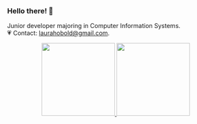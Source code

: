 ### Hello there! 🥰


Junior developer majoring in Computer Information Systems.<br/>
💗 Contact: laurahobold@gmail.com.<br/>

<div align="center">
  <a href="https://github.com/laurahobold">
  <img height="170em" src="https://github-readme-stats.vercel.app/api?username=laurahobold&show_icons=false&theme=onedark&include_all_commits=true&count_private=true"/>
  <img height="170em" src="https://github-readme-stats.vercel.app/api/top-langs/?username=laurahobold&layout=compact&langs_count=7&theme=tokyonight"/>
</div>
